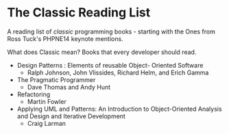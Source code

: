 The Classic Reading List
============

A reading list of *classic* programming books - starting with the Ones from Ross Tuck's PHPNE14 keynote mentions.

What does Classic mean? Books that every developer should read.



- Design Patterns : Elements of reusable Object- Oriented Software
  - Ralph Johnson, John Vlissides, Richard Helm, and Erich Gamma
- The Pragmatic Programmer
  - Dave Thomas and Andy Hunt 
- Refactoring
  - Martin Fowler
- Applying UML and Patterns: An Introduction to Object-Oriented Analysis and Design and Iterative Development
  - Craig Larman

